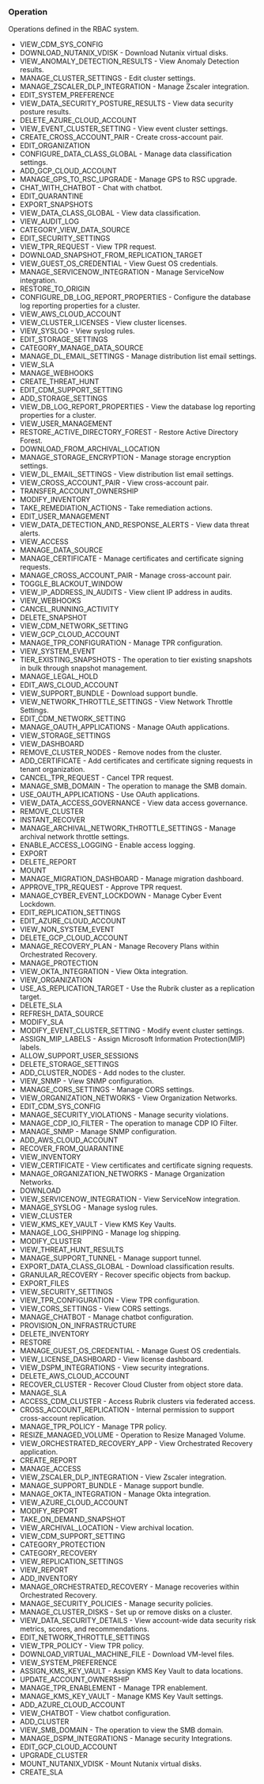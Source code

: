 ### Operation
Operations defined in the RBAC system.

- VIEW_CDM_SYS_CONFIG
- DOWNLOAD_NUTANIX_VDISK - Download Nutanix virtual disks.
- VIEW_ANOMALY_DETECTION_RESULTS - View Anomaly Detection results.
- MANAGE_CLUSTER_SETTINGS - Edit cluster settings.
- MANAGE_ZSCALER_DLP_INTEGRATION - Manage Zscaler integration.
- EDIT_SYSTEM_PREFERENCE
- VIEW_DATA_SECURITY_POSTURE_RESULTS - View data security posture results.
- DELETE_AZURE_CLOUD_ACCOUNT
- VIEW_EVENT_CLUSTER_SETTING - View event cluster settings.
- CREATE_CROSS_ACCOUNT_PAIR - Create cross-account pair.
- EDIT_ORGANIZATION
- CONFIGURE_DATA_CLASS_GLOBAL - Manage data classification settings.
- ADD_GCP_CLOUD_ACCOUNT
- MANAGE_GPS_TO_RSC_UPGRADE - Manage GPS to RSC upgrade.
- CHAT_WITH_CHATBOT - Chat with chatbot.
- EDIT_QUARANTINE
- EXPORT_SNAPSHOTS
- VIEW_DATA_CLASS_GLOBAL - View data classification.
- VIEW_AUDIT_LOG
- CATEGORY_VIEW_DATA_SOURCE
- EDIT_SECURITY_SETTINGS
- VIEW_TPR_REQUEST - View TPR request.
- DOWNLOAD_SNAPSHOT_FROM_REPLICATION_TARGET
- VIEW_GUEST_OS_CREDENTIAL - View Guest OS credentials.
- MANAGE_SERVICENOW_INTEGRATION - Manage ServiceNow integration.
- RESTORE_TO_ORIGIN
- CONFIGURE_DB_LOG_REPORT_PROPERTIES - Configure the database log reporting properties for a cluster.
- VIEW_AWS_CLOUD_ACCOUNT
- VIEW_CLUSTER_LICENSES - View cluster licenses.
- VIEW_SYSLOG - View syslog rules.
- EDIT_STORAGE_SETTINGS
- CATEGORY_MANAGE_DATA_SOURCE
- MANAGE_DL_EMAIL_SETTINGS - Manage distribution list email settings.
- VIEW_SLA
- MANAGE_WEBHOOKS
- CREATE_THREAT_HUNT
- EDIT_CDM_SUPPORT_SETTING
- ADD_STORAGE_SETTINGS
- VIEW_DB_LOG_REPORT_PROPERTIES - View the database log reporting properties for a cluster.
- VIEW_USER_MANAGEMENT
- RESTORE_ACTIVE_DIRECTORY_FOREST - Restore Active Directory Forest.
- DOWNLOAD_FROM_ARCHIVAL_LOCATION
- MANAGE_STORAGE_ENCRYPTION - Manage storage encryption settings.
- VIEW_DL_EMAIL_SETTINGS - View distribution list email settings.
- VIEW_CROSS_ACCOUNT_PAIR - View cross-account pair.
- TRANSFER_ACCOUNT_OWNERSHIP
- MODIFY_INVENTORY
- TAKE_REMEDIATION_ACTIONS - Take remediation actions.
- EDIT_USER_MANAGEMENT
- VIEW_DATA_DETECTION_AND_RESPONSE_ALERTS - View data threat alerts.
- VIEW_ACCESS
- MANAGE_DATA_SOURCE
- MANAGE_CERTIFICATE - Manage certificates and certificate signing requests.
- MANAGE_CROSS_ACCOUNT_PAIR - Manage cross-account pair.
- TOGGLE_BLACKOUT_WINDOW
- VIEW_IP_ADDRESS_IN_AUDITS - View client IP address in audits.
- VIEW_WEBHOOKS
- CANCEL_RUNNING_ACTIVITY
- DELETE_SNAPSHOT
- VIEW_CDM_NETWORK_SETTING
- VIEW_GCP_CLOUD_ACCOUNT
- MANAGE_TPR_CONFIGURATION - Manage TPR configuration.
- VIEW_SYSTEM_EVENT
- TIER_EXISTING_SNAPSHOTS - The operation to tier existing snapshots in bulk through snapshot management.
- MANAGE_LEGAL_HOLD
- EDIT_AWS_CLOUD_ACCOUNT
- VIEW_SUPPORT_BUNDLE - Download support bundle.
- VIEW_NETWORK_THROTTLE_SETTINGS - View Network Throttle Settings.
- EDIT_CDM_NETWORK_SETTING
- MANAGE_OAUTH_APPLICATIONS - Manage OAuth applications.
- VIEW_STORAGE_SETTINGS
- VIEW_DASHBOARD
- REMOVE_CLUSTER_NODES - Remove nodes from the cluster.
- ADD_CERTIFICATE - Add certificates and certificate signing requests in tenant organization.
- CANCEL_TPR_REQUEST - Cancel TPR request.
- MANAGE_SMB_DOMAIN - The operation to manage the SMB domain.
- USE_OAUTH_APPLICATIONS - Use OAuth applications.
- VIEW_DATA_ACCESS_GOVERNANCE - View data access governance.
- REMOVE_CLUSTER
- INSTANT_RECOVER
- MANAGE_ARCHIVAL_NETWORK_THROTTLE_SETTINGS - Manage archival network throttle settings.
- ENABLE_ACCESS_LOGGING - Enable access logging.
- EXPORT
- DELETE_REPORT
- MOUNT
- MANAGE_MIGRATION_DASHBOARD - Manage migration dashboard.
- APPROVE_TPR_REQUEST - Approve TPR request.
- MANAGE_CYBER_EVENT_LOCKDOWN - Manage Cyber Event Lockdown.
- EDIT_REPLICATION_SETTINGS
- EDIT_AZURE_CLOUD_ACCOUNT
- VIEW_NON_SYSTEM_EVENT
- DELETE_GCP_CLOUD_ACCOUNT
- MANAGE_RECOVERY_PLAN - Manage Recovery Plans within Orchestrated Recovery.
- MANAGE_PROTECTION
- VIEW_OKTA_INTEGRATION - View Okta integration.
- VIEW_ORGANIZATION
- USE_AS_REPLICATION_TARGET - Use the Rubrik cluster as a replication target.
- DELETE_SLA
- REFRESH_DATA_SOURCE
- MODIFY_SLA
- MODIFY_EVENT_CLUSTER_SETTING - Modify event cluster settings.
- ASSIGN_MIP_LABELS - Assign Microsoft Information Protection(MIP) labels.
- ALLOW_SUPPORT_USER_SESSIONS
- DELETE_STORAGE_SETTINGS
- ADD_CLUSTER_NODES - Add nodes to the cluster.
- VIEW_SNMP - View SNMP configuration.
- MANAGE_CORS_SETTINGS - Manage CORS settings.
- VIEW_ORGANIZATION_NETWORKS - View Organization Networks.
- EDIT_CDM_SYS_CONFIG
- MANAGE_SECURITY_VIOLATIONS - Manage security violations.
- MANAGE_CDP_IO_FILTER - The operation to manage CDP IO Filter.
- MANAGE_SNMP - Manage SNMP configuration.
- ADD_AWS_CLOUD_ACCOUNT
- RECOVER_FROM_QUARANTINE
- VIEW_INVENTORY
- VIEW_CERTIFICATE - View certificates and certificate signing requests.
- MANAGE_ORGANIZATION_NETWORKS - Manage Organization Networks.
- DOWNLOAD
- VIEW_SERVICENOW_INTEGRATION - View ServiceNow integration.
- MANAGE_SYSLOG - Manage syslog rules.
- VIEW_CLUSTER
- VIEW_KMS_KEY_VAULT - View KMS Key Vaults.
- MANAGE_LOG_SHIPPING - Manage log shipping.
- MODIFY_CLUSTER
- VIEW_THREAT_HUNT_RESULTS
- MANAGE_SUPPORT_TUNNEL - Manage support tunnel.
- EXPORT_DATA_CLASS_GLOBAL - Download classification results.
- GRANULAR_RECOVERY - Recover specific objects from backup.
- EXPORT_FILES
- VIEW_SECURITY_SETTINGS
- VIEW_TPR_CONFIGURATION - View TPR configuration.
- VIEW_CORS_SETTINGS - View CORS settings.
- MANAGE_CHATBOT - Manage chatbot configuration.
- PROVISION_ON_INFRASTRUCTURE
- DELETE_INVENTORY
- RESTORE
- MANAGE_GUEST_OS_CREDENTIAL - Manage Guest OS credentials.
- VIEW_LICENSE_DASHBOARD - View license dashboard.
- VIEW_DSPM_INTEGRATIONS - View security integrations.
- DELETE_AWS_CLOUD_ACCOUNT
- RECOVER_CLUSTER - Recover Cloud Cluster from object store data.
- MANAGE_SLA
- ACCESS_CDM_CLUSTER - Access Rubrik clusters via federated access.
- CROSS_ACCOUNT_REPLICATION - Internal permission to support cross-account replication.
- MANAGE_TPR_POLICY - Manage TPR policy.
- RESIZE_MANAGED_VOLUME - Operation to Resize Managed Volume.
- VIEW_ORCHESTRATED_RECOVERY_APP - View Orchestrated Recovery application.
- CREATE_REPORT
- MANAGE_ACCESS
- VIEW_ZSCALER_DLP_INTEGRATION - View Zscaler integration.
- MANAGE_SUPPORT_BUNDLE - Manage support bundle.
- MANAGE_OKTA_INTEGRATION - Manage Okta integration.
- VIEW_AZURE_CLOUD_ACCOUNT
- MODIFY_REPORT
- TAKE_ON_DEMAND_SNAPSHOT
- VIEW_ARCHIVAL_LOCATION - View archival location.
- VIEW_CDM_SUPPORT_SETTING
- CATEGORY_PROTECTION
- CATEGORY_RECOVERY
- VIEW_REPLICATION_SETTINGS
- VIEW_REPORT
- ADD_INVENTORY
- MANAGE_ORCHESTRATED_RECOVERY - Manage recoveries within Orchestrated Recovery.
- MANAGE_SECURITY_POLICIES - Manage security policies.
- MANAGE_CLUSTER_DISKS - Set up or remove disks on a cluster.
- VIEW_DATA_SECURITY_DETAILS - View account-wide data security risk metrics, scores, and recommendations.
- EDIT_NETWORK_THROTTLE_SETTINGS
- VIEW_TPR_POLICY - View TPR policy.
- DOWNLOAD_VIRTUAL_MACHINE_FILE - Download VM-level files.
- VIEW_SYSTEM_PREFERENCE
- ASSIGN_KMS_KEY_VAULT - Assign KMS Key Vault to data locations.
- UPDATE_ACCOUNT_OWNERSHIP
- MANAGE_TPR_ENABLEMENT - Manage TPR enablement.
- MANAGE_KMS_KEY_VAULT - Manage KMS Key Vault settings.
- ADD_AZURE_CLOUD_ACCOUNT
- VIEW_CHATBOT - View chatbot configuration.
- ADD_CLUSTER
- VIEW_SMB_DOMAIN - The operation to view the SMB domain.
- MANAGE_DSPM_INTEGRATIONS - Manage security Integrations.
- EDIT_GCP_CLOUD_ACCOUNT
- UPGRADE_CLUSTER
- MOUNT_NUTANIX_VDISK - Mount Nutanix virtual disks.
- CREATE_SLA
